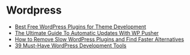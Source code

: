# Wordpress

* [Best Free WordPress Plugins for Theme Development](http://www.vandelaydesign.com/wordpress-plugins-for-theme-development/)
* [The Ultimate Guide To Automatic Updates With WP Pusher](http://blog.wppusher.com/the-ultimate-guide-to-automatic-updates-with-wp-pusher/)
* [How to Remove Slow WordPress Plugins and Find Faster Alternatives](http://themeisle.com/blog/remove-slow-wordpress-plugins/)
* [39 Must-Have WordPress Development Tools](http://premium.wpmudev.org/blog/wordpress-developer-tools/)
